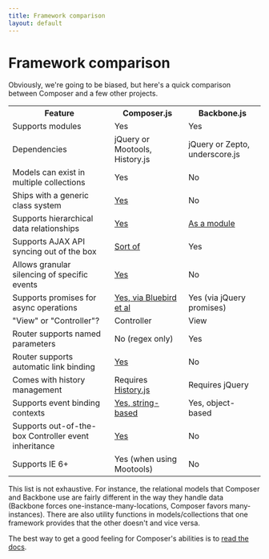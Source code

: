 ```yaml
---
title: Framework comparison
layout: default
---
```


# Framework comparison

Obviously, we're going to be biased, but here's a quick comparison between
Composer and a few other projects.

<table>
    <tr>
        <th>Feature</th>
        <th>Composer.js</th>
        <th>Backbone.js</th>
    </tr>
    <tr>
        <td>Supports modules</td>
        <td>Yes</td>
        <td>Yes</td>
    </tr>
    <tr>
        <td>Dependencies</td>
        <td>jQuery or Mootools, History.js</td>
        <td>jQuery or Zepto, underscore.js</td>
    </tr>
    <tr>
        <td>Models can exist in multiple collections</td>
        <td>Yes</td>
        <td>No</td>
    </tr>
    <tr>
        <td>Ships with a generic class system</td>
        <td><a href="/composer.js/docs/class">Yes</a></td>
        <td>No</td>
    </tr>
    <tr>
        <td>Supports hierarchical data relationships</td>
        <td><a href="/composer.js/docs/relational">Yes</a></td>
        <td><a href="http://backbonerelational.org/">As a module</a></td>
    </tr>
    <tr>
        <td>Supports AJAX API syncing out of the box</td>
        <td><a href="/composer.js/docs/util#composer-sync">Sort of</a></td>
        <td>Yes</td>
    </tr>
    <tr>
        <td>Allows granular silencing of specific events</td>
        <td><a href="/composer.js/docs/event#silencing">Yes</a></td>
        <td>No</td>
    </tr>
    <tr>
        <td>Supports promises for async operations</td>
        <td><a href="/composer.js/docs/util#composer-promisify">Yes, via Bluebird et al</a></td>
        <td>Yes (via jQuery promises)</td>
    </tr>
    <tr>
        <td>"View" or "Controller"?</td>
        <td>Controller</td>
        <td>View</td>
    </tr>
    <tr>
        <td>Router supports named parameters</td>
        <td>No (regex only)</td>
        <td>Yes</td>
    </tr>
    <tr>
        <td>Router supports automatic link binding</td>
        <td><a href="/composer.js/docs/router#bind-links">Yes</a></td>
        <td>No</td>
    </tr>
    <tr>
        <td>Comes with history management</td>
        <td>Requires <a href="https://github.com/browserstate/history.js/">History.js</a></td>
        <td>Requires jQuery</td>
    </tr>
    <tr>
        <td>Supports event binding contexts</td>
        <td><a href="http://lyonbros.github.io/composer.js/docs/event#bind">Yes, string-based</a></td>
        <td>Yes, object-based</td>
    </tr>
    <tr>
        <td>Supports out-of-the-box Controller event inheritance</td>
        <td><a href="/composer.js/docs/class#composer-merge-extend">Yes</a></td>
        <td>No</td>
    </tr>
    <tr>
        <td>Supports IE 6+</td>
        <td>Yes (when using Mootools)</td>
        <td>No</td>
    </tr>
</table>

This list is not exhaustive. For instance, the relational models that Composer
and Backbone use are fairly different in the way they handle data (Backbone
forces one-instance-many-locations, Composer favors many-instances). There are
also utility functions in models/collections that one framework provides that
the other doesn't and vice versa.

The best way to get a good feeling for Composer's abilities is to
<a href="/composer.js/docs">read the docs</a>.

